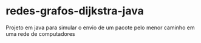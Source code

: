 # redes-grafos-dijkstra-java
Projeto em java para simular o envio de um pacote pelo menor caminho em uma rede de computadores
